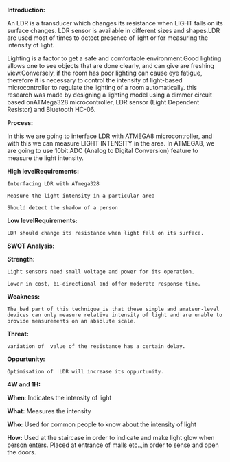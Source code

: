 **Introduction:**

   An LDR is a transducer which changes its resistance when LIGHT falls on its surface changes.  LDR sensor is available in different sizes and shapes.LDR are used most of times to detect presence of light or for measuring the intensity of light.
   
   Lighting is a factor to get a safe and comfortable environment.Good lighting allows one to see objects that are done clearly, and can give are freshing view.Conversely, if the room has poor lighting can cause eye fatigue, therefore it is necessary to control the intensity of light-based microcontroller to regulate the lighting of a room automatically. this research was made by designing a lighting model using a dimmer circuit based onATMega328 microcontroller, LDR sensor (Light Dependent Resistor) and Bluetooth HC-06.
   
**Process:**

  In this we are going to interface LDR with ATMEGA8 microcontroller, and with this we can measure LIGHT INTENSITY in the area. In ATMEGA8, we are going to use 10bit ADC (Analog to Digital Conversion) feature to measure the light intensity.
 

**High levelRequirements:**

    Interfacing LDR with ATmega328

    Measure the light intensity in a particular area

    Should detect the shadow of a person

**Low levelRequirements:**

    LDR should change its resistance when light fall on its surface.

**SWOT Analysis:**

**Strength:**

    Light sensors need small voltage and power for its operation.

    Lower in cost, bi-directional and offer moderate response time. 

**Weakness:**

    The bad part of this technique is that these simple and amateur-level devices can only measure relative intensity of light and are unable to provide measurements on an absolute scale. 

**Threat:**

  	variation of  value of the resistance has a certain delay.

**Oppurtunity:**

  	Optimisation of  LDR will increase its oppurtunity.

**4W and 1H:**

**When**: Indicates the intensity of light

**What:** Measures the intensity

**Who:** Used for common people to know about the intensity of light

**How:** Used at the staircase in order to indicate and make light glow when person enters.
	Placed at entrance of malls etc..,in order to sense and open the doors.
